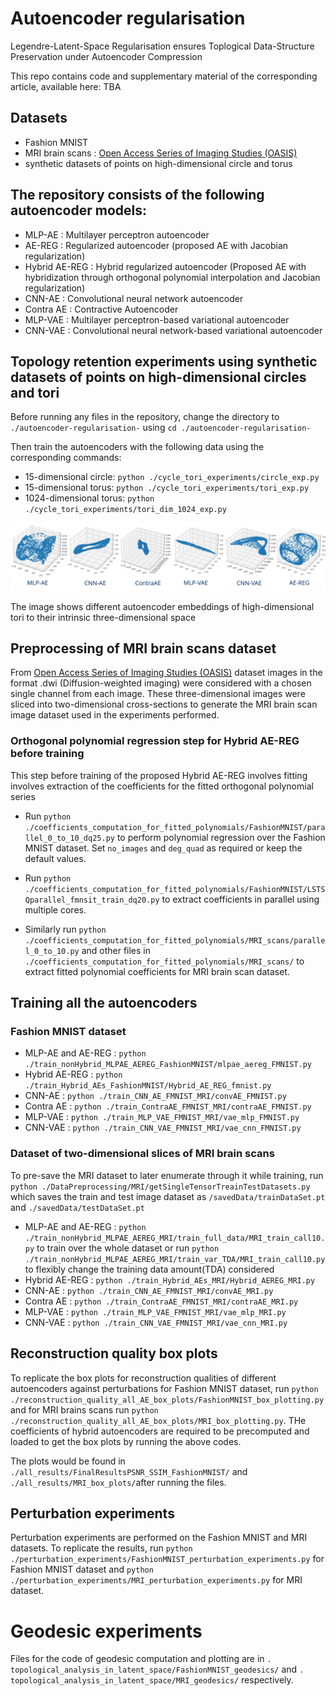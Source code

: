 # Autoencoder regularisation 
Legendre-Latent-Space Regularisation ensures Toplogical Data-Structure Preservation under Autoencoder Compression

This repo contains code and supplementary material of the corresponding article, available here: TBA

## Datasets
* Fashion MNIST
* MRI brain scans : [Open Access Series of Imaging Studies (OASIS)](https://oasis-brains.org/#data)
* synthetic datasets of points on high-dimensional circle and torus 

## The repository consists of the following autoencoder models: 

* MLP-AE : Multilayer perceptron autoencoder
* AE-REG : Regularized autoencoder (proposed AE with Jacobian regularization)
* Hybrid AE-REG : Hybrid regularized autoencoder (Proposed AE with hybridization through orthogonal polynomial interpolation and Jacobian regularization)
* CNN-AE : Convolutional neural network autoencoder
* Contra AE : Contractive Autoencoder  
* MLP-VAE : Multilayer perceptron-based variational autoencoder
* CNN-VAE : Convolutional neural network-based variational autoencoder

## Topology retention experiments using synthetic datasets of points on high-dimensional circles and tori 

Before running any files in the repository, change the directory to `./autoencoder-regularisation-` using `cd ./autoencoder-regularisation-`

Then train the autoencoders with the following data using the corresponding commands:

* 15-dimensional circle: `python ./cycle_tori_experiments/circle_exp.py`
* 15-dimensional torus: `python ./cycle_tori_experiments/tori_exp.py`
* 1024-dimensional torus: `python ./cycle_tori_experiments/tori_dim_1024_exp.py`

![plot](./display/consolidated.png)

The image shows different autoencoder embeddings of high-dimensional tori to their intrinsic three-dimensional space

## Preprocessing of MRI brain scans dataset 

From [Open Access Series of Imaging Studies (OASIS)](https://oasis-brains.org/#data) dataset images in the format .dwi (Diffusion-weighted imaging) were considered with a chosen single channel from each image. These three-dimensional images were sliced into two-dimensional cross-sections to generate the MRI brain scan image dataset used in the experiments performed. 


### Orthogonal polynomial regression step for Hybrid AE-REG before training

This step before training of the proposed Hybrid AE-REG involves fitting involves extraction of the coefficients for the fitted orthogonal polynomial series


* Run `python ./coefficients_computation_for_fitted_polynomials/FashionMNIST/parallel_0_to_10_dq25.py` to perform polynomial regression over the Fashion MNIST dataset. Set `no_images` and `deg_quad` as required or keep the default values.
* Run `python ./coefficients_computation_for_fitted_polynomials/FashionMNIST/LSTSQparallel_fmnsit_train_dq20.py` to extract coefficients in parallel using multiple cores.

* Similarly run `python ./coefficients_computation_for_fitted_polynomials/MRI_scans/parallel_0_to_10.py` and other files in  `./coefficients_computation_for_fitted_polynomials/MRI_scans/` to extract fitted polynomial coefficients for MRI brain scan dataset. 

## Training all the autoencoders 

### Fashion MNIST dataset

* MLP-AE and AE-REG : `python ./train_nonHybrid_MLPAE_AEREG_FashionMNIST/mlpae_aereg_FMNIST.py`
* Hybrid AE-REG : `python ./train_Hybrid_AEs_FashionMNIST/Hybrid_AE_REG_fmnist.py`
* CNN-AE : `python ./train_CNN_AE_FMNIST_MRI/convAE_FMNIST.py`
* Contra AE : `python ./train_ContraAE_FMNIST_MRI/contraAE_FMNIST.py` 
* MLP-VAE : `python ./train_MLP_VAE_FMNIST_MRI/vae_mlp_FMNIST.py`
* CNN-VAE : `python ./train_CNN_VAE_FMNIST_MRI/vae_cnn_FMNIST.py`

### Dataset of two-dimensional slices of MRI brain scans

To pre-save the MRI dataset to later enumerate through it while training, run `python ./DataPreprocessing/MRI/getSingleTensorTreainTestDatasets.py` which saves the train and test image dataset as `/savedData/trainDataSet.pt` and `./savedData/testDataSet.pt`


* MLP-AE and AE-REG : `python ./train_nonHybrid_MLPAE_AEREG_MRI/train_full_data/MRI_train_call10.py` to train over the whole dataset or run `python ./train_nonHybrid_MLPAE_AEREG_MRI/train_var_TDA/MRI_train_call10.py` to flexibly change the training data amount(TDA) considered 
* Hybrid AE-REG : `python ./train_Hybrid_AEs_MRI/Hybrid_AEREG_MRI.py`
* CNN-AE : `python ./train_CNN_AE_FMNIST_MRI/convAE_MRI.py`
* Contra AE : `python ./train_ContraAE_FMNIST_MRI/contraAE_MRI.py` 
* MLP-VAE : `python ./train_MLP_VAE_FMNIST_MRI/vae_mlp_MRI.py`
* CNN-VAE : `python ./train_CNN_VAE_FMNIST_MRI/vae_cnn_MRI.py`


## Reconstruction quality box plots

To replicate the box plots for reconstruction qualities of different autoencoders against perturbations for Fashion MNIST dataset, run `python ./reconstruction_quality_all_AE_box_plots/FashionMNIST_box_plotting.py` and for MRI brains scans run `python ./reconstruction_quality_all_AE_box_plots/MRI_box_plotting.py`. THe coefficients of hybrid autoencoders are required to be precomputed and loaded to get the box plots by running the above codes. 

The plots would be found in `./all_results/FinalResultsPSNR_SSIM_FashionMNIST/` and `./all_results/MRI_box_plots/`after running the files. 

## Perturbation experiments

Perturbation experiments are performed on the Fashion MNIST and MRI datasets. To replicate the results, run `python ./perturbation_experiments/FashionMNIST_perturbation_experiments.py` for Fashion MNIST dataset and `python ./perturbation_experiments/MRI_perturbation_experiments.py` for MRI dataset.

# Geodesic experiments

Files for the code of geodesic computation and plotting are in `. topological_analysis_in_latent_space/FashionMNIST_geodesics/` and `. topological_analysis_in_latent_space/MRI_geodesics/` respectively.
